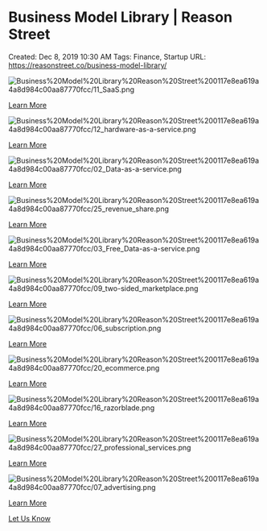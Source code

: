 # Business Model Library | Reason Street

Created: Dec 8, 2019 10:30 AM
Tags: Finance, Startup
URL: https://reasonstreet.co/business-model-library/

![Business%20Model%20Library%20Reason%20Street%200117e8ea619a4a8d984c00aa87770fcc/11_SaaS.png](Business%20Model%20Library%20Reason%20Street%200117e8ea619a4a8d984c00aa87770fcc/11_SaaS.png)

[Learn More](https://reasonstreet.co/saas/)

![Business%20Model%20Library%20Reason%20Street%200117e8ea619a4a8d984c00aa87770fcc/12_hardware-as-a-service.png](Business%20Model%20Library%20Reason%20Street%200117e8ea619a4a8d984c00aa87770fcc/12_hardware-as-a-service.png)

[Learn More](https://reasonstreet.co/hardware-as-a-service/)

![Business%20Model%20Library%20Reason%20Street%200117e8ea619a4a8d984c00aa87770fcc/02_Data-as-a-service.png](Business%20Model%20Library%20Reason%20Street%200117e8ea619a4a8d984c00aa87770fcc/02_Data-as-a-service.png)

[Learn More](https://www.reasonstreet.co/business-model-data-as-a-service/)

![Business%20Model%20Library%20Reason%20Street%200117e8ea619a4a8d984c00aa87770fcc/25_revenue_share.png](Business%20Model%20Library%20Reason%20Street%200117e8ea619a4a8d984c00aa87770fcc/25_revenue_share.png)

[Learn More](https://reasonstreet.co/business-model-pay-per-use/)

![Business%20Model%20Library%20Reason%20Street%200117e8ea619a4a8d984c00aa87770fcc/03_Free_Data-as-a-service.png](Business%20Model%20Library%20Reason%20Street%200117e8ea619a4a8d984c00aa87770fcc/03_Free_Data-as-a-service.png)

[Learn More](https://reasonstreet.co/business-model-freemium/)

![Business%20Model%20Library%20Reason%20Street%200117e8ea619a4a8d984c00aa87770fcc/09_two-sided_marketplace.png](Business%20Model%20Library%20Reason%20Street%200117e8ea619a4a8d984c00aa87770fcc/09_two-sided_marketplace.png)

[Learn More](https://reasonstreet.co/business-model-two-sided-marketplace/)

![Business%20Model%20Library%20Reason%20Street%200117e8ea619a4a8d984c00aa87770fcc/06_subscription.png](Business%20Model%20Library%20Reason%20Street%200117e8ea619a4a8d984c00aa87770fcc/06_subscription.png)

[Learn More](https://reasonstreet.co/business-model-subscriptions/)

![Business%20Model%20Library%20Reason%20Street%200117e8ea619a4a8d984c00aa87770fcc/20_ecommerce.png](Business%20Model%20Library%20Reason%20Street%200117e8ea619a4a8d984c00aa87770fcc/20_ecommerce.png)

[Learn More](https://reasonstreet.co/e-commerce/)

![Business%20Model%20Library%20Reason%20Street%200117e8ea619a4a8d984c00aa87770fcc/16_razorblade.png](Business%20Model%20Library%20Reason%20Street%200117e8ea619a4a8d984c00aa87770fcc/16_razorblade.png)

[Learn More](https://reasonstreet.co/business-model-razorblade/)

![Business%20Model%20Library%20Reason%20Street%200117e8ea619a4a8d984c00aa87770fcc/27_professional_services.png](Business%20Model%20Library%20Reason%20Street%200117e8ea619a4a8d984c00aa87770fcc/27_professional_services.png)

[Learn More](https://reasonstreet.co/professionalservices/)

![Business%20Model%20Library%20Reason%20Street%200117e8ea619a4a8d984c00aa87770fcc/07_advertising.png](Business%20Model%20Library%20Reason%20Street%200117e8ea619a4a8d984c00aa87770fcc/07_advertising.png)

[Learn More](https://reasonstreet.co/business-models-advertising-supported/)

[Let Us Know](https://reasonstreet.co/what-business-model-is-next/)